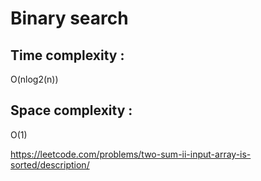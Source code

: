 # Binary search

## Time complexity :
O(nlog2(n))

## Space complexity :

O(1)


https://leetcode.com/problems/two-sum-ii-input-array-is-sorted/description/